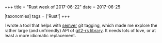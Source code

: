 +++
title = "Rust week of 2017-06-22"
date = 2017-06-25

[taxonomies]
tags = ['Rust']
+++

I wrote a tool that helps with [semver] git tagging, which made me
explore the rather large (and unfriendly) API of [git2-rs library]. It
needs lots of love, or at least a more idiomatic replacement.

[semver]: http://semver.org
[git2-rs library]: https://github.com/alexcrichton/git2-rs
